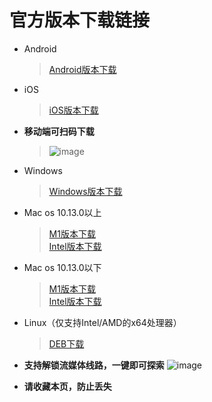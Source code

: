 # 官方版本下载链接
* Android
    > [Android版本下载](http://dl.aillnet.cn/quickq/download/quickq-sm.apk)
* iOS
    > [iOS版本下载](https://js66.fun/apps)
*   **移动端可扫码下载**
    >![image](https://user-images.githubusercontent.com/94595489/142379188-c85e8f8b-377b-45c1-873c-8d4f57f17df9.png)
* Windows
    > [Windows版本下载](http://dl.aillnet.cn/quickq/download/win32-67-installer-sm.exe)
* Mac os 10.13.0以上
     > [M1版本下载](https://dl.js7.link/quickq/download/darwin-quickq-arm.dmg)                                                                                                        
     [Intel版本下载](https://dl.js7.link/quickq/download/darwin-quickq.dmg)
* Mac os 10.13.0以下
     > [M1版本下载](https://dl.js7.link/quickq/download/QuickQ-for-macOS-arm.zip)                                                                                                        
     [Intel版本下载](https://dl.js7.link/quickq/download/QuickQ-for-macOS.zip)
* Linux（仅支持Intel/AMD的x64处理器）
     > [DEB下载](https://dl.js7.link/quickq/download/linux-quickq.deb)
     
* **支持解锁流媒体线路，一键即可探索**
![image](https://user-images.githubusercontent.com/94595489/142818571-18cd9576-24a1-40e5-b0b7-816772e337c5.png)
* **请收藏本页，防止丢失**
